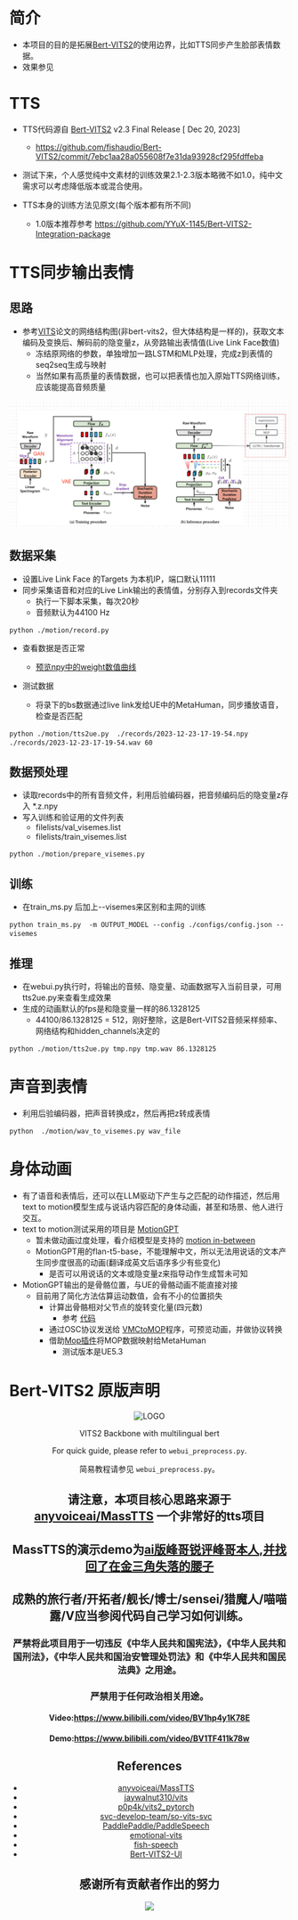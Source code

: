 # 简介
* 本项目的目的是拓展[Bert-VITS2](https://github.com/fishaudio/Bert-VITS2)的使用边界，比如TTS同步产生脸部表情数据。
* 效果参见


# TTS

* TTS代码源自 [Bert-VITS2](https://github.com/fishaudio/Bert-VITS2) v2.3 Final Release [ Dec 20, 2023]
  * https://github.com/fishaudio/Bert-VITS2/commit/7ebc1aa28a055608f7e31da93928cf295fdffeba

* 测试下来，个人感觉纯中文素材的训练效果2.1-2.3版本略微不如1.0，纯中文需求可以考虑降低版本或混合使用。

* TTS本身的训练方法见原文(每个版本都有所不同)
  * 1.0版本推荐参考 https://github.com/YYuX-1145/Bert-VITS2-Integration-package


# TTS同步输出表情
## 思路
* 参考[VITS](https://arxiv.org/pdf/2106.06103.pdf)论文的网络结构图(非bert-vits2，但大体结构是一样的)，获取文本编码及变换后、解码前的隐变量z，从旁路输出表情值(Live Link Face数值)
  * 冻结原网络的参数，单独增加一路LSTM和MLP处理，完成z到表情的seq2seq生成与映射
  * 当然如果有高质量的表情数据，也可以把表情也加入原始TTS网络训练，应该能提高音频质量

![网络结构](./img/bert-vits2-e.png)


## 数据采集
* 设置Live Link Face 的Targets 为本机IP，端口默认11111 
* 同步采集语音和对应的Live Link输出的表情值，分别存入到records文件夹
  * 执行一下脚本采集，每次20秒
  * 音频默认为44100 Hz
```
python ./motion/record.py
```

* 查看数据是否正常
  * [预览npy中的weight数值曲线](./motion/data.ipynb)

* 测试数据
  * 将录下的bs数据通过live link发给UE中的MetaHuman，同步播放语音，检查是否匹配
```
python ./motion/tts2ue.py  ./records/2023-12-23-17-19-54.npy ./records/2023-12-23-17-19-54.wav 60
```

## 数据预处理
* 读取records中的所有音频文件，利用后验编码器，把音频编码后的隐变量z存入 *.z.npy
* 写入训练和验证用的文件列表
  * filelists/val_visemes.list
  * filelists/train_visemes.list
```
python ./motion/prepare_visemes.py
```

## 训练
* 在train_ms.py 后加上--visemes来区别和主网的训练
```
python train_ms.py  -m OUTPUT_MODEL --config ./configs/config.json --visemes
```

## 推理
* 在webui.py执行时，将输出的音频、隐变量、动画数据写入当前目录，可用tts2ue.py来查看生成效果
* 生成的动画默认的fps是和隐变量一样的86.1328125
  * 44100/86.1328125 = 512，刚好整除，这是Bert-VITS2音频采样频率、网络结构和hidden_channels决定的
```
python ./motion/tts2ue.py tmp.npy tmp.wav 86.1328125
```

# 声音到表情
* 利用后验编码器，把声音转换成z，然后再把z转成表情
```
python  ./motion/wav_to_visemes.py wav_file
```




# 身体动画

* 有了语音和表情后，还可以在LLM驱动下产生与之匹配的动作描述，然后用text to motion模型生成与说话内容匹配的身体动画，甚至和场景、他人进行交互。
* text to motion测试采用的项目是 [MotionGPT](https://github.com/OpenMotionLab/MotionGPT)
  * 暂未做动画过度处理，看介绍模型是支持的 [motion in-between](https://motion-gpt.github.io/)
  * MotionGPT用的flan-t5-base，不能理解中文，所以无法用说话的文本产生同步度很高的动画(翻译成英文后语序多少有些变化) 
    * 是否可以用说话的文本或隐变量z来指导动作生成暂未可知
* MotionGPT输出的是骨骼位置，与UE的骨骼动画不能直接对接
  * 目前用了简化方法估算运动数值，会有不小的位置损失
    * 计算出骨骼相对父节点的旋转变化量(四元数)
      * 参考 [代码](motion/vmc_cli.py)
    * 通过OSC协议发送给 [VMCtoMOP](https://github.com/HAL9HARUKU/VMCtoMOP)程序，可预览动画，并做协议转换
    * 借助[Mop插件](https://github.com/HAL9HARUKU/MopUE4)将MOP数据映射给MetaHuman
      * 测试版本是UE5.3



# Bert-VITS2 原版声明

<div align="center">

<img alt="LOGO" src="https://cdn.jsdelivr.net/gh/fishaudio/fish-diffusion@main/images/logo_512x512.png" width="256" height="256" />


VITS2 Backbone with multilingual bert

For quick guide, please refer to `webui_preprocess.py`.

简易教程请参见 `webui_preprocess.py`。

## 请注意，本项目核心思路来源于[anyvoiceai/MassTTS](https://github.com/anyvoiceai/MassTTS) 一个非常好的tts项目
## MassTTS的演示demo为[ai版峰哥锐评峰哥本人,并找回了在金三角失落的腰子](https://www.bilibili.com/video/BV1w24y1c7z9)

[//]: # (## 本项目与[PlayVoice/vits_chinese]&#40;https://github.com/PlayVoice/vits_chinese&#41; 没有任何关系)

[//]: # ()
[//]: # (本仓库来源于之前朋友分享了ai峰哥的视频，本人被其中的效果惊艳，在自己尝试MassTTS以后发现fs在音质方面与vits有一定差距，并且training的pipeline比vits更复杂，因此按照其思路将bert)

## 成熟的旅行者/开拓者/舰长/博士/sensei/猎魔人/喵喵露/V应当参阅代码自己学习如何训练。

### 严禁将此项目用于一切违反《中华人民共和国宪法》，《中华人民共和国刑法》，《中华人民共和国治安管理处罚法》和《中华人民共和国民法典》之用途。
### 严禁用于任何政治相关用途。
#### Video:https://www.bilibili.com/video/BV1hp4y1K78E
#### Demo:https://www.bilibili.com/video/BV1TF411k78w
## References
+ [anyvoiceai/MassTTS](https://github.com/anyvoiceai/MassTTS)
+ [jaywalnut310/vits](https://github.com/jaywalnut310/vits)
+ [p0p4k/vits2_pytorch](https://github.com/p0p4k/vits2_pytorch)
+ [svc-develop-team/so-vits-svc](https://github.com/svc-develop-team/so-vits-svc)
+ [PaddlePaddle/PaddleSpeech](https://github.com/PaddlePaddle/PaddleSpeech)
+ [emotional-vits](https://github.com/innnky/emotional-vits)
+ [fish-speech](https://github.com/fishaudio/fish-speech)
+ [Bert-VITS2-UI](https://github.com/jiangyuxiaoxiao/Bert-VITS2-UI)
## 感谢所有贡献者作出的努力
<a href="https://github.com/fishaudio/Bert-VITS2/graphs/contributors" target="_blank">
  <img src="https://contrib.rocks/image?repo=fishaudio/Bert-VITS2"/>
</a>

